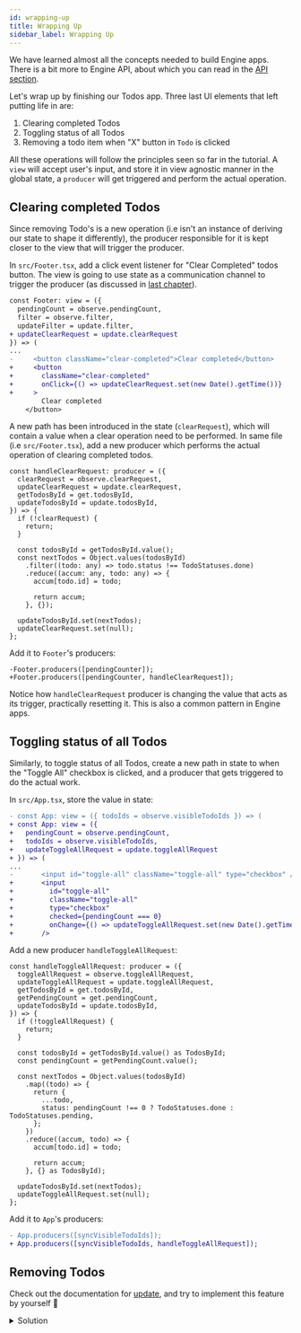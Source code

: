 ```yaml
---
id: wrapping-up
title: Wrapping Up
sidebar_label: Wrapping Up
---
```


We have learned almost all the concepts needed to build Engine apps. There is a
bit more to Engine API, about which you can read in the [API
section](/docs/implementations/react).

Let's wrap up by finishing our Todos app. Three last UI elements that left
putting life in are:

1. Clearing completed Todos
2. Toggling status of all Todos
3. Removing a todo item when "X" button in `Todo` is clicked

All these operations will follow the principles seen so far in the tutorial. A
`view` will accept user's input, and store it in view agnostic manner in the
global state, a `producer` will get triggered and perform the actual operation.

## Clearing completed Todos

Since removing Todo's is a new operation (i.e isn't an instance of deriving our
state to shape it differently), the producer responsible for it is kept closer
to the view that will trigger the producer.

In `src/Footer.tsx`, add a click event listener for "Clear Completed" todos
button. The view is going to use state as a communication channel to trigger the
producer (as discussed in [last
chapter](/docs/tutorials/react/state-as-communication-channel)).

```diff
const Footer: view = ({
  pendingCount = observe.pendingCount,
  filter = observe.filter,
  updateFilter = update.filter,
+ updateClearRequest = update.clearRequest
}) => (
...
-     <button className="clear-completed">Clear completed</button>
+     <button
+       className="clear-completed"
+       onClick={() => updateClearRequest.set(new Date().getTime())}
+     >
        Clear completed
    </button>
```

A new path has been introduced in the state (`clearRequest`), which will contain
a value when a clear operation need to be performed. In same file (i.e
`src/Footer.tsx`), add a new producer which performs the actual operation of
clearing completed todos.

```tsx
const handleClearRequest: producer = ({
  clearRequest = observe.clearRequest,
  updateClearRequest = update.clearRequest,
  getTodosById = get.todosById,
  updateTodosById = update.todosById,
}) => {
  if (!clearRequest) {
    return;
  }

  const todosById = getTodosById.value();
  const nextTodos = Object.values(todosById)
    .filter((todo: any) => todo.status !== TodoStatuses.done)
    .reduce((accum: any, todo: any) => {
      accum[todo.id] = todo;

      return accum;
    }, {});

  updateTodosById.set(nextTodos);
  updateClearRequest.set(null);
};
```

Add it to `Footer`'s producers:

```tsx
-Footer.producers([pendingCounter]);
+Footer.producers([pendingCounter, handleClearRequest]);
```

Notice how `handleClearRequest` producer is changing the value that acts as its
trigger, practically resetting it. This is also a common pattern in Engine apps.

## Toggling status of all Todos

Similarly, to toggle status of all Todos, create a new path in state to when the
"Toggle All" checkbox is clicked, and a producer that gets triggered to do the
actual work.

In `src/App.tsx`, store the value in state:

```diff
- const App: view = ({ todoIds = observe.visibleTodoIds }) => (
+ const App: view = ({
+   pendingCount = observe.pendingCount,
+   todoIds = observe.visibleTodoIds,
+   updateToggleAllRequest = update.toggleAllRequest
+ }) => (
...
-       <input id="toggle-all" className="toggle-all" type="checkbox" />
+       <input
+         id="toggle-all"
+         className="toggle-all"
+         type="checkbox"
+         checked={pendingCount === 0}
+         onChange={() => updateToggleAllRequest.set(new Date().getTime())}
+       />
```

Add a new producer `handleToggleAllRequest`:

```tsx
const handleToggleAllRequest: producer = ({
  toggleAllRequest = observe.toggleAllRequest,
  updateToggleAllRequest = update.toggleAllRequest,
  getTodosById = get.todosById,
  getPendingCount = get.pendingCount,
  updateTodosById = update.todosById,
}) => {
  if (!toggleAllRequest) {
    return;
  }

  const todosById = getTodosById.value() as TodosById;
  const pendingCount = getPendingCount.value();

  const nextTodos = Object.values(todosById)
    .map((todo) => {
      return {
        ...todo,
        status: pendingCount !== 0 ? TodoStatuses.done : TodoStatuses.pending,
      };
    })
    .reduce((accum, todo) => {
      accum[todo.id] = todo;

      return accum;
    }, {} as TodosById);

  updateTodosById.set(nextTodos);
  updateToggleAllRequest.set(null);
};
```

Add it to `App`'s producers:

```diff
- App.producers([syncVisibleTodoIds]);
+ App.producers([syncVisibleTodoIds, handleToggleAllRequest]);
```

## Removing Todos

Check out the documentation for [update](/docs/api/update), and try to implement
this feature by yourself 🙂

<details>
<summary>Solution</summary>

In `src/Todo/View.tsx`,

```diff
-       <button className="destroy" />
+       <button className="destroy" onClick={() => updateTodo.remove()} />
```

</details>
